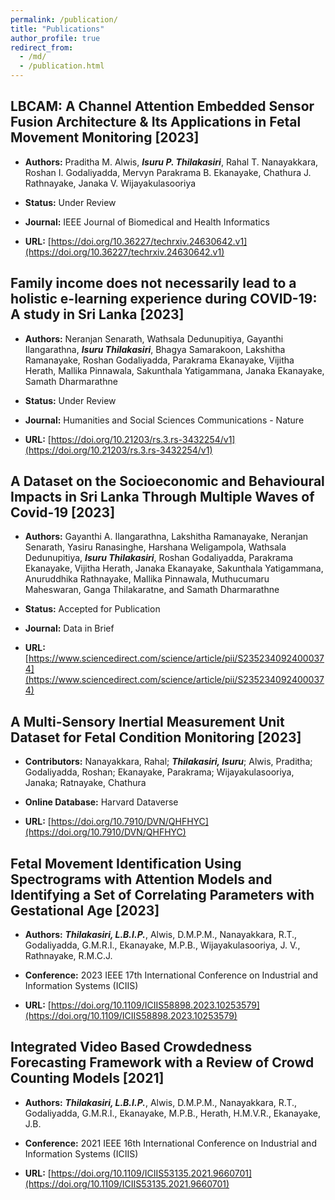 ```yaml
---
permalink: /publication/
title: "Publications"
author_profile: true
redirect_from: 
  - /md/
  - /publication.html
---
```


## LBCAM: A Channel Attention Embedded Sensor Fusion Architecture & Its Applications in Fetal Movement Monitoring [2023]

* **Authors:** Praditha M. Alwis, ***Isuru P. Thilakasiri***, Rahal T. Nanayakkara,
Roshan I. Godaliyadda, Mervyn Parakrama B. Ekanayake, Chathura J. Rathnayake, Janaka V. Wijayakulasooriya

* **Status:** Under Review

* **Journal:** IEEE Journal of Biomedical and Health Informatics

* **URL:** [https://doi.org/10.36227/techrxiv.24630642.v1](https://doi.org/10.36227/techrxiv.24630642.v1)

## Family income does not necessarily lead to a holistic e-learning experience during COVID-19: A study in Sri Lanka [2023]

* **Authors:** Neranjan Senarath, Wathsala Dedunupitiya, Gayanthi Ilangarathna, ***Isuru Thilakasiri***, Bhagya Samarakoon, Lakshitha Ramanayake, Roshan Godaliyadda, Parakrama Ekanayake, Vijitha Herath, Mallika Pinnawala, Sakunthala Yatigammana, Janaka Ekanayake, Samath Dharmarathne

* **Status:** Under Review

* **Journal:** Humanities and Social Sciences Communications - Nature

* **URL:** [https://doi.org/10.21203/rs.3.rs-3432254/v1](https://doi.org/10.21203/rs.3.rs-3432254/v1)

## A Dataset on the Socioeconomic and Behavioural Impacts in Sri Lanka Through Multiple Waves of Covid-19 [2023]

* **Authors:** Gayanthi A. Ilangarathna, Lakshitha Ramanayake, Neranjan Senarath, Yasiru Ranasinghe, Harshana Weligampola, Wathsala Dedunupitiya, ***Isuru Thilakasiri***, Roshan Godaliyadda, Parakrama Ekanayake, Vijitha Herath, Janaka Ekanayake, Sakunthala Yatigammana, Anuruddhika Rathnayake, Mallika Pinnawala, Muthucumaru Maheswaran, Ganga Thilakaratne, and Samath Dharmarathne

* **Status:** Accepted for Publication

* **Journal:** Data in Brief

* **URL:** [https://www.sciencedirect.com/science/article/pii/S2352340924000374](https://www.sciencedirect.com/science/article/pii/S2352340924000374)


## A Multi-Sensory Inertial Measurement Unit Dataset for Fetal Condition Monitoring [2023]

* **Contributors:** Nanayakkara, Rahal; ***Thilakasiri, Isuru***; Alwis, Praditha; Godaliyadda, Roshan; Ekanayake, Parakrama; Wijayakulasooriya, Janaka; Ratnayake, Chathura

<!-- * **Status:** Accepted for Publication -->

* **Online Database:** Harvard Dataverse

* **URL:** [https://doi.org/10.7910/DVN/QHFHYC](https://doi.org/10.7910/DVN/QHFHYC)


## Fetal Movement Identification Using Spectrograms with Attention Models and Identifying a Set of Correlating Parameters with Gestational Age [2023]

* **Authors:** ***Thilakasiri, L.B.I.P.***, Alwis, D.M.P.M., Nanayakkara, R.T., Godaliyadda, G.M.R.I.,
Ekanayake, M.P.B., Wijayakulasooriya, J. V., Rathnayake, R.M.C.J.

<!-- * **Status:** Accepted for Publication -->

<!-- * **Description:** Monitoring fetal movement is crucial for ensuring fetus's safety. A well-known way of assessing fetus health involves regularly counting kicks and tracking the pattern. This procedure can be carried out either at home or in a clinical setting, but both has drawbacks like limited precision and irregular access to equipment. In order to identify fetal movements from such recordings, algorithms that can be employed in a home context to record fetal movements are taken into consideration. Attention mechanisms have shown the ability to better identify long term series events and the possibility of better identifying fetal movement occurrence using such models has been discussed in this paper as a novel use case and a novel attempt to correlate statistical parameters with the gestational age has also been discussed so that a fetus with irregularities of a fetus such as, decreased growth, can be identified beforehand. -->

<!-- * **Sumbitted Date:** 2023-03-15 -->

* **Conference:** 2023 IEEE 17th International Conference on Industrial and Information Systems (ICIIS)

* **URL:** [https://doi.org/10.1109/ICIIS58898.2023.10253579](https://doi.org/10.1109/ICIIS58898.2023.10253579)

<!-- * **BibTeX Citation:** @inproceedings{thilakasiri2021integrated,
  title={Integrated Video Based Crowdedness Forecasting Framework with a Review of Crowd Counting Models},
  author={Thilakasiri, LBIP and Alwis, DMPM and Nanayakkara, RT and Godaliyadda, GMRI and Ekanayake, MPB and Herath, HMVR and Ekanayake, JB},
  booktitle={2021 IEEE 16th International Conference on Industrial and Information Systems (ICIIS)},
  pages={29--34},
  year={2021},
  organization={IEEE}
} -->

## Integrated Video Based Crowdedness Forecasting Framework with a Review of Crowd Counting Models [2021]

* **Authors:** ***Thilakasiri, L.B.I.P.***, Alwis, D.M.P.M., Nanayakkara, R.T., Godaliyadda, G.M.R.I.,
Ekanayake, M.P.B., Herath, H.M.V.R., Ekanayake, J.B.

<!-- * **Description:** The goal was to put out a comprehensive system to automate crowd monitoring, gather information on crowd size, and forecast crowd size for both the immediate and foreseeable futures. CCTV footage was used to achieve this because it is easy to get them worldwide and they are excellent for analyzing crowd behavior. In this work, we used a dataset of our own to evaluate some of the best performing state-of-the-art algorithms that have been trained on big datasets for large crowd counting. The predicting of the crowd size at a certain site is the main topic of the second half of this paper. This was done in two situations: forecasting the level of crowding at any given time and date, and predicting the level of crowding over the course of the next 15 hours. -->

<!-- * **Date:** 2021-12-09 -->

* **Conference:** 2021 IEEE 16th International Conference on Industrial and Information Systems (ICIIS)

* **URL:** [https://doi.org/10.1109/ICIIS53135.2021.9660701](https://doi.org/10.1109/ICIIS53135.2021.9660701)

<!-- * **BibTeX Citation:** @inproceedings{thilakasiri2021integrated,
  title={Integrated Video Based Crowdedness Forecasting Framework with a Review of Crowd Counting Models},
  author={Thilakasiri, LBIP and Alwis, DMPM and Nanayakkara, RT and Godaliyadda, GMRI and Ekanayake, MPB and Herath, HMVR and Ekanayake, JB},
  booktitle={2021 IEEE 16th International Conference on Industrial and Information Systems (ICIIS)},
  pages={29--34},
  year={2021},
  organization={IEEE}
} -->
